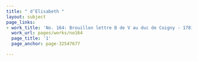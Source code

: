 ```yaml
---
title: " d’Elisabeth "
layout: subject
page_links:
- work_title: 'No. 164: Brouillon lettre B de V au duc de Coigny - 1781/02'
  work_url: pages/works/no164
  page_title: '1'
  page_anchor: page-32547677

---
```

